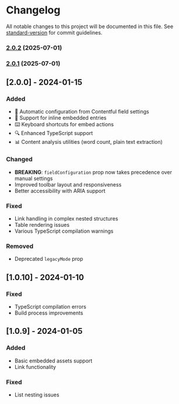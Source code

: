 # Changelog

All notable changes to this project will be documented in this file. See [standard-version](https://github.com/conventional-changelog/standard-version) for commit guidelines.

### [2.0.2](https://github.com/your-org/contentful-richtext-editor/compare/v2.0.0...v2.0.2) (2025-07-01)

### [2.0.1](https://github.com/your-org/contentful-richtext-editor/compare/v2.0.0...v2.0.1) (2025-07-01)

## [2.0.0] - 2024-01-15

### Added
- 🔄 Automatic configuration from Contentful field settings
- 📎 Support for inline embedded entries
- ⌨️ Keyboard shortcuts for embed actions
- 🔍 Enhanced TypeScript support
- 📊 Content analysis utilities (word count, plain text extraction)

### Changed
- **BREAKING**: `fieldConfiguration` prop now takes precedence over manual settings
- Improved toolbar layout and responsiveness
- Better accessibility with ARIA support

### Fixed
- Link handling in complex nested structures
- Table rendering issues
- Various TypeScript compilation warnings

### Removed
- Deprecated `legacyMode` prop

## [1.0.10] - 2024-01-10

### Fixed
- TypeScript compilation errors
- Build process improvements

## [1.0.9] - 2024-01-05

### Added
- Basic embedded assets support
- Link functionality

### Fixed
- List nesting issues